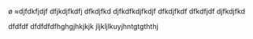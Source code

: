 ø
≈djfdkfjdjf
dfjkdjfkdfj
dfkdjfkd
djfkdfkdjfkdjf
dfkdjfkdf
dfkdfjdf
djfkdjfkd

dfdfdf
dfdfdfdfhghgjhkjkjk
jljkljlkuyjhntgtgththj
